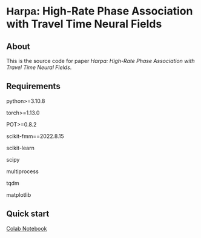 # <span style="font-family: sans-serif;">Harpa</span>: High-Rate Phase Association with Travel Time Neural Fields


## About

This is the source code for paper _Harpa: High-Rate Phase Association with Travel Time Neural Fields_.


## Requirements

python>=3.10.8

torch>=1.13.0

POT>=0.8.2

scikit-fmm==2022.8.15

scikit-learn

scipy

multiprocess

tqdm

matplotlib

## Quick start

[Colab Notebook](https://colab.research.google.com/drive/12p6c5q0t9eiSJxricm7xvMBwqDzNYpgm?usp=sharing)